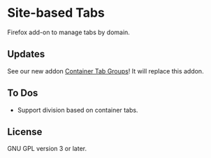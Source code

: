 # Site-based Tabs
Firefox add-on to manage tabs by domain.

## Updates
See our new addon [Container Tab Groups](https://github.com/menhera-org/TabArray)! It will replace this addon.

## To Dos
- Support division based on container tabs.

## License
GNU GPL version 3 or later.
